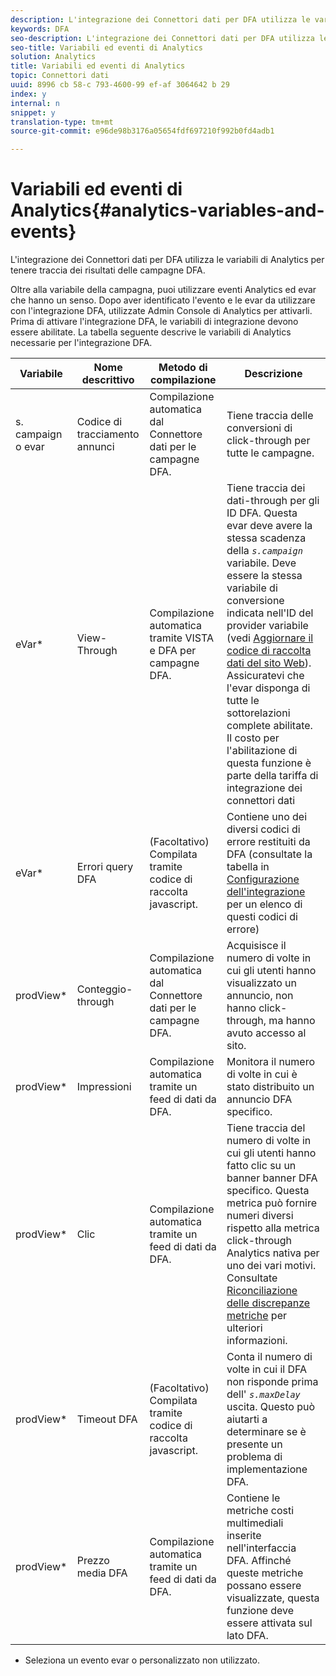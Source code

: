 ```yaml
---
description: L'integrazione dei Connettori dati per DFA utilizza le variabili di Analytics per tenere traccia dei risultati delle campagne DFA.
keywords: DFA
seo-description: L'integrazione dei Connettori dati per DFA utilizza le variabili di Analytics per tenere traccia dei risultati delle campagne DFA.
seo-title: Variabili ed eventi di Analytics
solution: Analytics
title: Variabili ed eventi di Analytics
topic: Connettori dati
uuid: 8996 cb 58-c 793-4600-99 ef-af 3064642 b 29
index: y
internal: n
snippet: y
translation-type: tm+mt
source-git-commit: e96de98b3176a05654fdf697210f992b0fd4adb1

---
```



# Variabili ed eventi di Analytics{#analytics-variables-and-events}

L'integrazione dei Connettori dati per DFA utilizza le variabili di Analytics per tenere traccia dei risultati delle campagne DFA.

Oltre alla variabile della campagna, puoi utilizzare eventi Analytics ed evar che hanno un senso. Dopo aver identificato l'evento e le evar da utilizzare con l'integrazione DFA, utilizzate Admin Console di Analytics per attivarli. Prima di attivare l'integrazione DFA, le variabili di integrazione devono essere abilitate. La tabella seguente descrive le variabili di Analytics necessarie per l'integrazione DFA.

| Variabile | Nome descrittivo | Metodo di compilazione | Descrizione |
|---|---|---|---|
| s. campaign o evar | Codice di tracciamento annunci | Compilazione automatica dal Connettore dati per le campagne DFA. | Tiene traccia delle conversioni di click-through per tutte le campagne. |
| eVar* | View-Through | Compilazione automatica tramite VISTA e DFA per campagne DFA. | Tiene traccia dei dati-through per gli ID DFA. Questa evar deve avere la stessa scadenza della *`s.campaign`* variabile. Deve essere la stessa variabile di conversione indicata nell'ID del provider variabile (vedi [Aggiornare il codice di raccolta dati del sito Web](../dfa-data-connector-analytics/dfa-integration/dfa-web-site-updates/dfa-update-data-collection-code.md#concept-8c108723ea0b4cc9a8c5cdc2d05894e3)). Assicuratevi che l'evar disponga di tutte le sottorelazioni complete abilitate. Il costo per l'abilitazione di questa funzione è parte della tariffa di integrazione dei connettori dati |
| eVar* | Errori query DFA | (Facoltativo) Compilata tramite codice di raccolta javascript. | Contiene uno dei diversi codici di errore restituiti da DFA (consultate la tabella in [Configurazione dell'integrazione](../dfa-data-connector-analytics/dfa-integration/dfa-integration.md#concept-cf33e1051c73452cbd26e950d0293858) per un elenco di questi codici di errore) |
| prodView* | Conteggio-through | Compilazione automatica dal Connettore dati per le campagne DFA. | Acquisisce il numero di volte in cui gli utenti hanno visualizzato un annuncio, non hanno click-through, ma hanno avuto accesso al sito. |
| prodView* | Impressioni | Compilazione automatica tramite un feed di dati da DFA. | Monitora il numero di volte in cui è stato distribuito un annuncio DFA specifico. |
| prodView* | Clic | Compilazione automatica tramite un feed di dati da DFA. | Tiene traccia del numero di volte in cui gli utenti hanno fatto clic su un banner banner DFA specifico. Questa metrica può fornire numeri diversi rispetto alla metrica click-through Analytics nativa per uno dei vari motivi. Consultate [Riconciliazione delle discrepanze metriche](../dfa-data-connector-analytics/dfa-reconciling-metric-discrepancies/dfa-reconciling-metric-discrepancies.md#concept-8c31ebe761ca4b3fab1e3a18ef5d098f) per ulteriori informazioni. |
| prodView* | Timeout DFA | (Facoltativo) Compilata tramite codice di raccolta javascript. | Conta il numero di volte in cui il DFA non risponde prima dell' *`s.maxDelay`* uscita. Questo può aiutarti a determinare se è presente un problema di implementazione DFA. |
| prodView* | Prezzo media DFA | Compilazione automatica tramite un feed di dati da DFA. | Contiene le metriche costi multimediali inserite nell'interfaccia DFA. Affinché queste metriche possano essere visualizzate, questa funzione deve essere attivata sul lato DFA. |

* Seleziona un evento evar o personalizzato non utilizzato.
